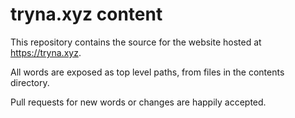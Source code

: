 # tryna.xyz content

This repository contains the source for the website hosted at https://tryna.xyz.

All words are exposed as top level paths, from files in the contents directory.

Pull requests for new words or changes are happily accepted.

